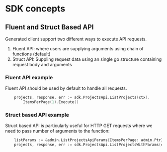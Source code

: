 # SDK concepts

##  Fluent and Struct Based API

Generated client support two different ways to execute API requests.
1. Fluent API: where users are supplying arguments using chain of functions (default)
2. Struct API: Suppling request data using an single go structure containing request body and arguments

### Fluent API example

Fluent API should be used by default to handle all requests.

```go
    projects, response, err := sdk.ProjectsApi.ListProjects(ctx).
	    ItemsPerPage(1).Execute()
```  

### Struct based API example

Struct based API is particularly useful for HTTP GET requests where we need to pass number of arguments to the function:

```go
	listParams := &admin.ListProjectsApiParams{ItemsPerPage: admin.PtrInt32(1)}
	projects, response, err := sdk.ProjectsApi.ListProjectsWithParams(ctx, listParams).Execute()
```    
